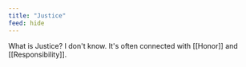 ```yaml
---
title: "Justice"
feed: hide
---
```


What is Justice? I don't know. It's often connected with [[Honor]] and [[Responsibility]].

<!-- TODO -->